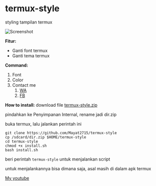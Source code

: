 # termux-style
styling tampilan termux

![Screenshot](https://i.ibb.co/sQtFh1b/IMG-20190711-203737.jpg)

**Fitur:**
- Ganti font termux
- Ganti tema termux

**Command:**
1. Font
2. Color
3. Contact me
    1. [WA](https://wa.me/62895640466851)
    2. [FB](https://fb.me/mayat.mayat.58555)
    
**How to install:**
download file [termux-style.zip](https://sfile.mobi/aXL743t2G4z)

pindahkan ke Penyimpanan Internal, rename jadi dir.zip

buka termux, lalu jalankan perintah ini
```
git clone https://github.com/Mayat2715/termux-style
cp /sdcard/dir.zip $HOME/termux-style
cd termux-style
chmod +x install.sh
bash install.sh
```

beri perintah `termux-style` untuk menjalankan script

untuk menjalankannya bisa dimana saja, asal masih di dalam apk termux

[My youtube](https://www.youtube.com/channel/UCDSyfwTioLDAHSP7yegPqxw)
